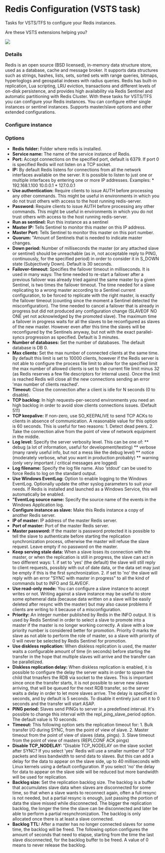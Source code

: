 # Redis Configuration (VSTS task)
Tasks for VSTS/TFS to configure your Redis instances.

Are these VSTS extensions helping you? 

[![](https://www.paypalobjects.com/en_US/i/btn/btn_donate_SM.gif)](https://www.paypal.com/cgi-bin/webscr?cmd=_s-xclick&hosted_button_id=BSMTZP9VKP8QN)

### Details

Redis is an open source (BSD licensed), in-memory data structure store, used as a database, cache and message broker. It supports data structures such as strings, hashes, lists, sets, sorted sets with range queries, bitmaps, hyperloglogs and geospatial indexes with radius queries. Redis has built-in replication, Lua scripting, LRU eviction, transactions and different levels of on-disk persistence, and provides high availability via Redis Sentinel and automatic partitioning with Redis Cluster. 
With these tasks for VSTS/TFS you can configure your Redis instances. You can configure either single instances or sentinel instances. Supports master/slave options and other extended configurations.

### Configure instance
### Options

* **Redis folder:** Folder where redis is installed.
* **Service name:** The name of the service instance of Redis.
* **Port:** Accept connections on the specified port, default is 6379. If port 0 is specified Redis will not listen on a TCP socket.
* **IP:** By default Redis listens for connections from all the network interfaces available on the server. It is possible to listen to just one or multiple interfaces by entering one or more IP addresses. Examples: * 192.168.1.100 10.0.0.1 * 127.0.0.1
* **Use authentication:** Require clients to issue AUTH <PASSWORD> before processing any other commands. This might be useful in environments in which you do not trust others with access to the host running redis-server.
* **Password:** Require clients to issue AUTH <PASSWORD> before processing any other commands. This might be useful in environments in which you do not trust others with access to the host running redis-server.
* **Run as sentinel:** Run this instance as a sentinel
* **Master IP:** Tells Sentinel to monitor this master on this IP address.
* **Master Port:** Tells Sentinel to monitor this master on this port number.
* **Quorum:** "Amount of Sentinels that is needed to indicate master changes.
* **Down period:** Number of milliseconds the master (or any attached slave or sentinel) should be unreachable (as in, not acceptable reply to PING, continuously, for the specified period) in order to consider it in S_DOWN state (Subjectively Down). Default is 30 seconds.
* **Failover-timeout:** Specifies the failover timeout in milliseconds. It is used in many ways: The time needed to re-start a failover after a previous failover was already tried against the same master by a given Sentinel, is two times the failover timeout. The time needed for a slave replicating to a wrong master according to a Sentinel current configuration, to be forced to replicate with the right master, is exactly the failover timeout (counting since the moment a Sentinel detected the misconfiguration). The time needed to cancel a failover that is already in progress but did not produced any configuration change (SLAVEOF NO ONE yet not acknowledged by the promoted slave). The maximum time a failover in progress waits for all the slaves to be reconfigured as slaves of the new master. However even after this time the slaves will be reconfigured by the Sentinels anyway, but not with the exact parallel-syncs progression as specified. Default is 3 minutes.
* **Number of databases:** Set the number of databases. The default database is DB 0.
* **Max clients:** Set the max number of connected clients at the same time. By default this limit is set to 10000 clients, however if the Redis server is not able to configure the process file limit to allow for the specified limit the max number of allowed clients is set to the current file limit minus 32 (as Redis reserves a few file descriptors for internal uses). Once the limit is reached Redis will close all the new connections sending an error 'max number of clients reached'.
* **Timeout:** Close the connection after a client is idle for N seconds (0 to disable).
* **TCP backlog:** In high requests-per-second environments you need an high backlog in order to avoid slow clients connections issues. (Default 511)
* **TCP keepalive:** If non-zero, use SO_KEEPALIVE to send TCP ACKs to clients in absence of communication. A reasonable value for this option is 60 seconds. This is useful for two reasons: 1. Detect dead peers. 2. Take the connection alive from the point of view of network equipment in the middle.
* **Log level:** Specify the server verbosity level. This can be one of: 
** debug (a lot of information, useful for development/testing) 
** verbose (many rarely useful info, but not a mess like the debug level)
** notice (moderately verbose, what you want in production probably) 
** warning (only very important / critical messages are logged)
* **Log filename:** Specify the log file name. Also 'stdout' can be used to force Redis to log on the standard output.
* **Use Windows EventLog:** Option to enable logging to the Windows EventLog. Optionally update the other syslog parameters to suit your needs. If Redis is installed and launched as a Windows Service, this will automatically be enabled.
* **"EventLog source name:** Specify the source name of the events in the Windows Application log.
* **Configure instance as slave:** Make this Redis instance a copy of another Redis server.
* **IP of master:** IP address of the master Redis server.
* **Port of master:** Port of the master Redis server.
* **Master password:** If the master is password protected it is possible to tell the slave to authenticate before starting the replication synchronization process, otherwise the master will refuse the slave request. Leave empty if no password on the master.
* **Keep serving stale data:** When a slave loses its connection with the master, or when the replication is still in progress, the slave can act in two different ways: 1. if set to 'yes' (the default) the slave will still reply to client requests, possibly with out of date data, or the data set may just be empty if this is the first synchronization. 2. if set to 'no' the slave will reply with an error \"SYNC with master in progress\" to all the kind of commands but to INFO and SLAVEOF.
* **Use read-only mode:** You can configure a slave instance to accept writes or not. Writing against a slave instance may be useful to store some ephemeral data (because data written on a slave will be easily deleted after resync with the master) but may also cause problems if clients are writing to it because of a misconfiguration.
* **Priority:** An integer number published by Redis in the INFO output. It is used by Redis Sentinel in order to select a slave to promote into a master if the master is no longer working correctly. A slave with a low priority number is considered better for promotion. Priority 0 marks the slave as not able to perform the role of master, so a slave with priority of 0 will never be selected by Redis Sentinel for promotion.
* **Use diskless replication:** When diskless replication is used, the master waits a configurable amount of time (in seconds) before starting the transfer in the hope that multiple slaves will arrive and the transfer can be parallelized.
* **Diskless replication delay:** When diskless replication is enabled, it is possible to configure the delay the server waits in order to spawn the child that trnasfers the RDB via socket to the slaves. This is important since once the transfer starts, it is not possible to serve new slaves arriving, that will be queued for the next RDB transfer, so the server waits a delay in order to let more slaves arrive. The delay is specified in seconds, and by default is 5 seconds. To disable it entirely just set it to 0 seconds and the transfer will start ASAP.
* **PING period:** Slaves send PINGs to server in a predefined interval. It's possible to change this interval with the repl_ping_slave_period option. The default value is 10 seconds.
* **Timeout:** This following option sets the replication timeout for: 1. Bulk transfer I/O during SYNC, from the point of view of slave. 2. Master timeout from the point of view of slaves (data, pings). 3. Slave timeout from the point of view of masters (REPLCONF ACK pings)
* **Disable TCP_NODELAY:** "Disable TCP_NODELAY on the slave socket after SYNC? If you select 'yes' Redis will use a smaller number of TCP packets and less bandwidth to send data to slaves. But this can add a delay for the data to appear on the slave side, up to 40 milliseconds with Linux kernels using a default configuration. If you select 'no' the delay for data to appear on the slave side will be reduced but more bandwidth will be used for replication.
* **Backlog size:** Set the replication backlog size. The backlog is a buffer that accumulates slave data when slaves are disconnected for some time, so that when a slave wants to reconnect again, often a full resync is not needed, but a partial resync is enough, just passing the portion of data the slave missed while disconnected. The bigger the replication backlog, the longer the time the slave can be disconnected and later be able to perform a partial resynchronization. The backlog is only allocated once there is at least a slave connected.
* **Backlog TTL:** After a master has no longer connected slaves for some time, the backlog will be freed. The following option configures the amount of seconds that need to elapse, starting from the time the last slave disconnected, for the backlog buffer to be freed. A value of 0 means to never release the backlog.
